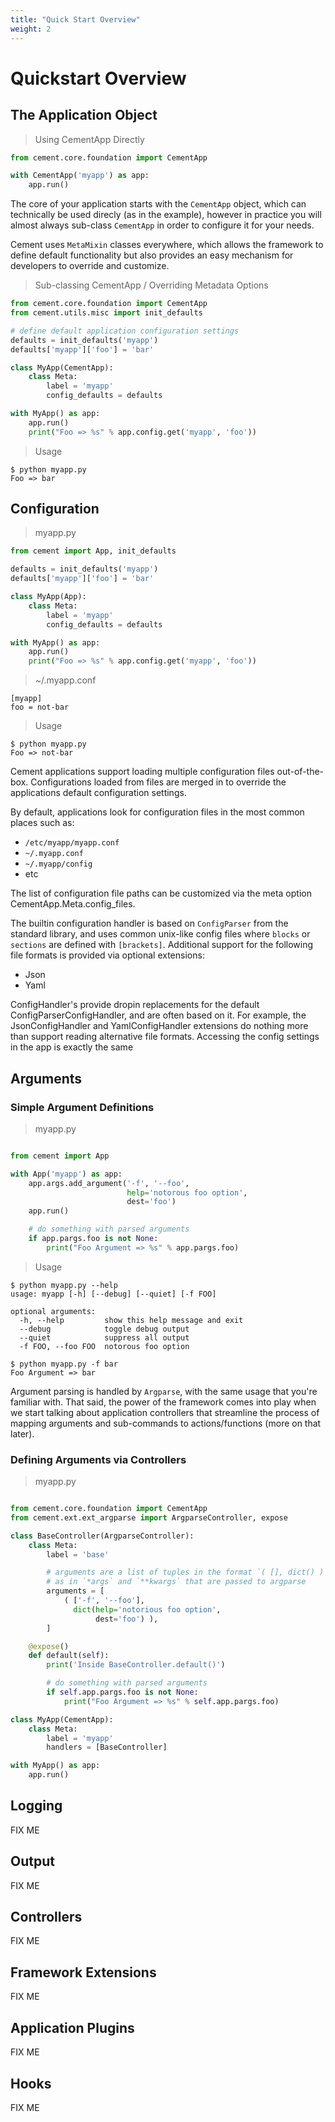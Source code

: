 ```yaml
---
title: "Quick Start Overview"
weight: 2
---
```


# Quickstart Overview

[comment]: <> (--------------------------------------------------------------)

## The Application Object

> Using CementApp Directly

```python
from cement.core.foundation import CementApp

with CementApp('myapp') as app:
    app.run()
```

The core of your application starts with the `CementApp` object, which can
technically be used direcly (as in the example), however in practice you will
almost always sub-class `CementApp` in order to configure it for your needs.

Cement uses `MetaMixin` classes everywhere, which allows the framework to
define default functionality but also provides an easy mechanism for
developers to override and customize.

> Sub-classing CementApp / Overriding Metadata Options

```python
from cement.core.foundation import CementApp
from cement.utils.misc import init_defaults

# define default application configuration settings
defaults = init_defaults('myapp')
defaults['myapp']['foo'] = 'bar'

class MyApp(CementApp):
    class Meta:
        label = 'myapp'
        config_defaults = defaults

with MyApp() as app:
    app.run()
    print("Foo => %s" % app.config.get('myapp', 'foo'))
```

> Usage

```
$ python myapp.py
Foo => bar
```

[comment]: <> (--------------------------------------------------------------)

## Configuration

> myapp.py

```python
from cement import App, init_defaults

defaults = init_defaults('myapp')
defaults['myapp']['foo'] = 'bar'

class MyApp(App):
    class Meta:
        label = 'myapp'
        config_defaults = defaults

with MyApp() as app:
    app.run()
    print("Foo => %s" % app.config.get('myapp', 'foo'))
```

> ~/.myapp.conf

```
[myapp]
foo = not-bar
```

> Usage

```
$ python myapp.py
Foo => not-bar
```


Cement applications support loading multiple configuration files 
out-of-the-box.  Configurations loaded from files are merged in to override
the applications default configuration settings.

By default, applications look for configuration files in the most common
places such as:

- `/etc/myapp/myapp.conf`
- `~/.myapp.conf`
- `~/.myapp/config`
- etc 

<aside class="info">
The list of configuration file paths can be customized via the meta option
CementApp.Meta.config_files.
</aside>

The builtin configuration handler is based on `ConfigParser` from the standard
library, and uses common unix-like config files where `blocks` or `sections`
are defined with `[brackets]`.  Additional support for the following file 
formats is provided via optional extensions:

 * Json
 * Yaml

<aside class="info">
ConfigHandler's provide dropin replacements for the default
ConfigParserConfigHandler, and are often based on it.  For example, the
JsonConfigHandler and YamlConfigHandler extensions do nothing more than
support reading alternative file formats.  Accessing the config settings in
the app is exactly the same
</aside>

[comment]: <> (--------------------------------------------------------------)

## Arguments

### Simple Argument Definitions

> myapp.py

```python

from cement import App

with App('myapp') as app:
    app.args.add_argument('-f', '--foo', 
                          help='notorous foo option', 
                          dest='foo')
    app.run()

    # do something with parsed arguments
    if app.pargs.foo is not None:
        print("Foo Argument => %s" % app.pargs.foo)

```

> Usage

```
$ python myapp.py --help
usage: myapp [-h] [--debug] [--quiet] [-f FOO]

optional arguments:
  -h, --help         show this help message and exit
  --debug            toggle debug output
  --quiet            suppress all output
  -f FOO, --foo FOO  notorous foo option

$ python myapp.py -f bar
Foo Argument => bar
```

Argument parsing is handled by `Argparse`, with the same usage that you're
familiar with.  That said, the power of the framework comes into play when 
we start talking about application controllers that streamline the process of 
mapping arguments and sub-commands to actions/functions (more on that later).


### Defining Arguments via Controllers

> myapp.py

```python

from cement.core.foundation import CementApp
from cement.ext.ext_argparse import ArgparseController, expose

class BaseController(ArgparseController):
    class Meta:
        label = 'base'

        # arguments are a list of tuples in the format `( [], dict() )`
        # as in `*args` and `**kwargs` that are passed to argparse
        arguments = [
            ( ['-f', '--foo'],
              dict(help='notorious foo option',
                   dest='foo') ),
        ]

    @expose()
    def default(self):
        print('Inside BaseController.default()')

        # do something with parsed arguments
        if self.app.pargs.foo is not None:
            print("Foo Argument => %s" % self.app.pargs.foo)

class MyApp(CementApp):
    class Meta:
        label = 'myapp'
        handlers = [BaseController]

with MyApp() as app:
    app.run()

```

[comment]: <> (--------------------------------------------------------------)

## Logging

FIX ME


[comment]: <> (--------------------------------------------------------------)

## Output

FIX ME


[comment]: <> (--------------------------------------------------------------)

## Controllers

FIX ME


[comment]: <> (--------------------------------------------------------------)

## Framework Extensions

FIX ME


[comment]: <> (--------------------------------------------------------------)

## Application Plugins

FIX ME


[comment]: <> (--------------------------------------------------------------)

## Hooks

FIX ME
